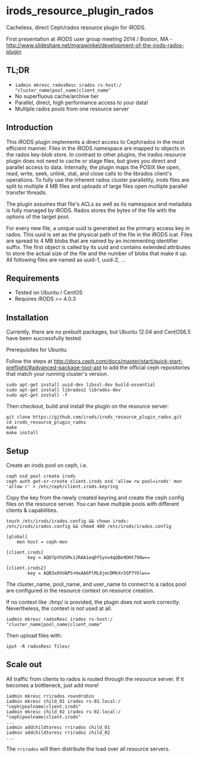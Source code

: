 # irods_resource_plugin_rados

Cacheless, direct Ceph/rados resource plugin for iRODS.

First presentation at iRODS user group meeting 2014 / Boston, MA - http://www.slideshare.net/mgrawinkel/development-of-the-irods-rados-plugin

## TL;DR

- `iadmin mkresc radosResc irados rs-host:/ "cluster_name|pool_name|client_name"`
- No superfluous cache/archive tier
- Parallel, direct, high performance access to your data!
- Multiple rados pools from one resource server

## Introduction

This iRODS plugin implements a direct access to Ceph/rados in the most efficient manner.
Files in the iRODS namespace are mapped to objects in the rados key-blob store.
In contrast to other plugins, the irados resource plugin does not need to cache or stage files, but gives you direct and parallel access to data.
Internally, the plugin maps the POSIX like open, read, write, seek, unlink, stat, and close calls to the librados client's operations.
To fully use the inherent rados cluster parallelity, irods files are split to multiple 4 MB files and uploads of large files open multiple parallel transfer threads.

The plugin assumes that file's ACLs as well as its namespace and metadata is fully managed by iRODS.
Rados stores the bytes of the file with the options of the target pool.

For every new file, a unique uuid is generated as the primary access key in rados. This uuid is set as the physical path of the file in the iRODS icat.
Files are spread to 4 MB blobs that are named by an incrementing identifier suffix.
The first object is called by its uuid and contains extended attributes to store the actual size of the file and the number of blobs that make it up.
All following files are named as uuid-1, uuid-2, ...

## Requirements

- Tested on Ubuntu / CentOS
- Requires iRODS >= 4.0.3

## Installation 

Currently, there are no prebuilt packages, but Ubuntu 12.04 and CentOS6.5 have been successfully tested.

Prerequisites for Ubuntu:

Follow the steps at http://docs.ceph.com/docs/master/start/quick-start-preflight/#advanced-package-tool-apt to add the official ceph repositories that match your running cluster's version.

```
sudo apt-get install uuid-dev libssl-dev build-essential
sudo apt-get install librados2 librados-dev
sudo apt-get install -f
```

Then checkout, build and install the plugin on the resource server:

```
git clone https://github.com/irods/irods_resource_plugin_rados.git
cd irods_resource_plugin_rados
make
make install
```

## Setup

Create an irods pool on ceph, i.e.

```
ceph osd pool create irods
ceph auth get-or-create client.irods osd 'allow rw pool=irods' mon 'allow r' > /etc/ceph/client.irods.keyring
```

Copy the key from the newly created keyring and create the ceph config files on the resource server.
You can have multiple pools with different clients & capabilities.

`touch /etc/irods/irados.config && chown irods: /etc/irods/irados.config && chmod 400 /etc/irods/irados.config`

```
[global]
    mon host = ceph-mon

[client.irods]
        key = AQD7pVhUSMx1JRAA1eqDfSynx4qQBe9DHt79Ow==

[client.irods2]
        key = AQB3xHVUAPS+HxAA6PlML8jmcDMkX+5SP7Y6lw==
```

The cluster_name, pool_name, and user_name to connect to a rados pool are configured in the resource context on resource creation.

If no context like :/tmp/ is provided, the plugin does not work correctly. Nevertheless, the context is not used at all.
```
iadmin mkresc radosResc irados rs-host:/ "cluster_name|pool_name|client_name"
```

Then upload files with:

```
iput -R radosResc files/
```

## Scale out

All traffic from clients to rados is routed through the resource server. If it becomes a bottleneck, just add more!

```
iadmin mkresc rrirados roundrobin
iadmin mkresc child_01 irados rs-01.local:/ "ceph|poolname|client.irods"
iadmin mkresc child_02 irados rs-02.local:/ "ceph|poolname|client.irods"
...
iadmin addchildtoresc rrirados child_01
iadmin addchildtoresc rrirados child_02
...
```

The `rrirados` will then distribute the load over all resource servers.

